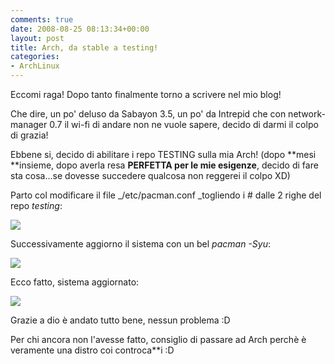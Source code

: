 ```yaml
---
comments: true
date: 2008-08-25 08:13:34+00:00
layout: post
title: Arch, da stable a testing!
categories:
- ArchLinux
---
```


Eccomi raga! Dopo tanto finalmente torno a scrivere nel mio blog!

Che dire, un po' deluso da Sabayon 3.5, un po' da Intrepid che con network-manager 0.7 il wi-fi di andare non ne vuole sapere, decido di darmi il colpo di grazia!

Ebbene si, decido di abilitare i repo TESTING sulla mia Arch! (dopo **mesi **insieme, dopo averla resa **PERFETTA per le mie esigenze**, decido di fare sta cosa...se dovesse succedere qualcosa non reggerei il colpo XD)

Parto col modificare il file _/etc/pacman.conf _togliendo i # dalle 2 righe del repo _testing_:

[![](http://www.allfreeportal.com/imghost/thumbs/90772Schermata.png)](http://www.allfreeportal.com/imghost/viewer.php?id=90772Schermata.png)

Successivamente aggiorno il sistema con un bel _pacman -Syu_:

[![](http://www.allfreeportal.com/imghost/thumbs/909133Schermata-1.png)](http://www.allfreeportal.com/imghost/viewer.php?id=909133Schermata-1.png)

Ecco fatto, sistema aggiornato:

[![](http://www.allfreeportal.com/imghost/thumbs/430233Schermata-2.png)](http://www.allfreeportal.com/imghost/viewer.php?id=430233Schermata-2.png)

Grazie a dio è andato tutto bene, nessun problema :D

Per chi ancora non l'avesse fatto, consiglio di passare ad Arch perchè è veramente una distro coi controca**i :D

